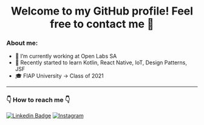 <h1 align="center">
    Welcome to my GitHub profile! Feel free to contact me 👋
</h1>

### About me:
- 🔭 I’m currently working at Open Labs SA
- 🌱 Recently started to learn Kotlin, React Native, IoT, Design Patterns, JSF 
- 🎓 FIAP University -> Class of 2021 

<hr>

### 👇 How to reach me 👇
[![Linkedin Badge](https://img.shields.io/badge/-LinkedIn-blue?style=flat-square&logo=Linkedin&logoColor=white&link=https://linkedin.com/in/brunoluiss)](https://www.linkedin.com/in/guirodriguero/)
 [![Instagram](https://img.shields.io/badge/-Instagram-E4405F?&logo=Instagram&logoColor=FFFFFF)](https://www.instagram.com/gui_rodriguero/)
